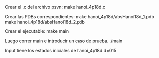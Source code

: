 Crear el .c del archivo psvn:
make hanoi_4p18d.c

Crear las PDBs correspondientes:
make hanoi_4p18d/absHanoi18d_1.pdb
make hanoi_4p18d/absHanoi18d_2.pdb

Crear el ejecutable:
make main

Luego correr main e introducir un caso de prueba.
./main 
  
Input tiene los estados iniciales de hanoi_4p18d.d=015